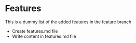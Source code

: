 # Features

This is a dummy list of the added features
in the feature branch

* Create features.md file
* Write content in features.md file
